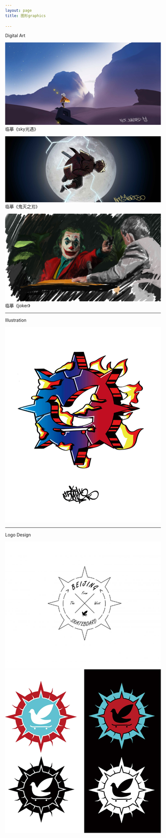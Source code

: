 ```yaml
---
layout: page
title: 图形graphics

---
```


Digital Art

![about](/images/pages/graphics/sky.jpg)
临摹《sky光遇》

![about](/images/pages/graphics/zenitsu.jpg)
临摹《鬼灭之刃》

![about](/images/pages/graphics/joker.jpg)
临摹《joker》

---

Illustration

![about](/images/pages/graphics/wotb.jpg)

---

Logo Design

![about](/images/pages/graphics/16_1.jpg)
![about](/images/pages/graphics/18_1.jpg)
